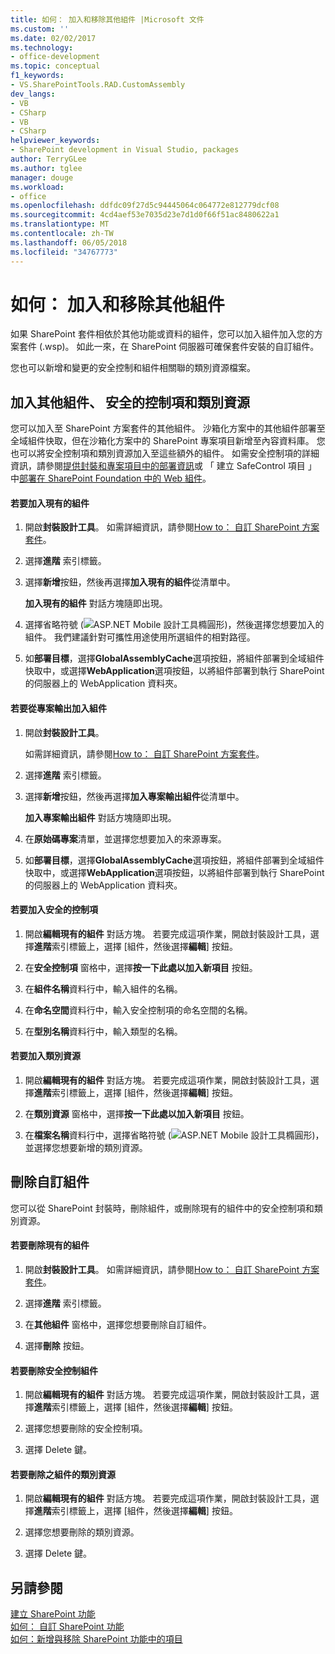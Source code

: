```yaml
---
title: 如何： 加入和移除其他組件 |Microsoft 文件
ms.custom: ''
ms.date: 02/02/2017
ms.technology:
- office-development
ms.topic: conceptual
f1_keywords:
- VS.SharePointTools.RAD.CustomAssembly
dev_langs:
- VB
- CSharp
- VB
- CSharp
helpviewer_keywords:
- SharePoint development in Visual Studio, packages
author: TerryGLee
ms.author: tglee
manager: douge
ms.workload:
- office
ms.openlocfilehash: ddfdc09f27d5c94445064c064772e812779dcf08
ms.sourcegitcommit: 4cd4aef53e7035d23e7d1d0f66f51ac8480622a1
ms.translationtype: MT
ms.contentlocale: zh-TW
ms.lasthandoff: 06/05/2018
ms.locfileid: "34767773"
---
```

# <a name="how-to-add-and-remove-additional-assemblies"></a>如何： 加入和移除其他組件
  如果 SharePoint 套件相依於其他功能或資料的組件，您可以加入組件加入您的方案套件 (.wsp)。 如此一來，在 SharePoint 伺服器可確保套件安裝的自訂組件。  
  
 您也可以新增和變更的安全控制和組件相關聯的類別資源檔案。  
  
## <a name="adding-additional-assemblies-safe-controls-and-class-resources"></a>加入其他組件、 安全的控制項和類別資源  
 您可以加入至 SharePoint 方案套件的其他組件。 沙箱化方案中的其他組件部署至全域組件快取，但在沙箱化方案中的 SharePoint 專案項目新增至內容資料庫。 您也可以將安全控制項和類別資源加入至這些額外的組件。 如需安全控制項的詳細資訊，請參閱[提供封裝和專案項目中的部署資訊](../sharepoint/providing-packaging-and-deployment-information-in-project-items.md)或 「 建立 SafeControl 項目 」 中[部署在 SharePoint Foundation 中的 Web 組件](http://go.microsoft.com/fwlink/?LinkId=245505)。  
  
#### <a name="to-add-an-existing-assembly"></a>若要加入現有的組件  
  
1.  開啟**封裝設計工具**。 如需詳細資訊，請參閱[How to： 自訂 SharePoint 方案套件](../sharepoint/how-to-customize-a-sharepoint-solution-package.md)。  
  
2.  選擇**進階** 索引標籤。  
  
3.  選擇**新增**按鈕，然後再選擇**加入現有的組件**從清單中。  
  
     **加入現有的組件** 對話方塊隨即出現。  
  
4.  選擇省略符號 (![ASP.NET Mobile 設計工具橢圓形](../sharepoint/media/mwellipsis.gif "ASP.NET Mobile 設計工具橢圓形"))，然後選擇您想要加入的組件。 我們建議針對可攜性用途使用所選組件的相對路徑。  
  
5.  如**部署目標**，選擇**GlobalAssemblyCache**選項按鈕，將組件部署到全域組件快取中，或選擇**WebApplication**選項按鈕，以將組件部署到執行 SharePoint 的伺服器上的 WebApplication 資料夾。  
  
#### <a name="to-add-an-assembly-from-project-output"></a>若要從專案輸出加入組件  
  
1.  開啟**封裝設計工具**。  
  
     如需詳細資訊，請參閱[How to： 自訂 SharePoint 方案套件](../sharepoint/how-to-customize-a-sharepoint-solution-package.md)。  
  
2.  選擇**進階** 索引標籤。  
  
3.  選擇**新增**按鈕，然後再選擇**加入專案輸出組件**從清單中。  
  
     **加入專案輸出組件** 對話方塊隨即出現。  
  
4.  在**原始碼專案**清單，並選擇您想要加入的來源專案。  
  
5.  如**部署目標**，選擇**GlobalAssemblyCache**選項按鈕，將組件部署到全域組件快取中，或選擇**WebApplication**選項按鈕，以將組件部署到執行 SharePoint 的伺服器上的 WebApplication 資料夾。  
  
#### <a name="to-add-a-safe-control"></a>若要加入安全的控制項  
  
1.  開啟**編輯現有的組件** 對話方塊。 若要完成這項作業，開啟封裝設計工具，選擇**進階**索引標籤上，選擇 [組件，然後選擇**編輯**] 按鈕。  
  
2.  在**安全控制項** 窗格中，選擇**按一下此處以加入新項目** 按鈕。  
  
3.  在**組件名稱**資料行中，輸入組件的名稱。  
  
4.  在**命名空間**資料行中，輸入安全控制項的命名空間的名稱。  
  
5.  在**型別名稱**資料行中，輸入類型的名稱。  
  
#### <a name="to-add-a-class-resource"></a>若要加入類別資源  
  
1.  開啟**編輯現有的組件** 對話方塊。 若要完成這項作業，開啟封裝設計工具，選擇**進階**索引標籤上，選擇 [組件，然後選擇**編輯**] 按鈕。  
  
2.  在**類別資源** 窗格中，選擇**按一下此處以加入新項目** 按鈕。  
  
3.  在**檔案名稱**資料行中，選擇省略符號 (![ASP.NET Mobile 設計工具橢圓形](../sharepoint/media/mwellipsis.gif "ASP.NET Mobile 設計工具橢圓形"))，並選擇您想要新增的類別資源。  
  
## <a name="deleting-custom-assemblies"></a>刪除自訂組件  
 您可以從 SharePoint 封裝時，刪除組件，或刪除現有的組件中的安全控制項和類別資源。  
  
#### <a name="to-delete-an-existing-assembly"></a>若要刪除現有的組件  
  
1.  開啟**封裝設計工具**。 如需詳細資訊，請參閱[How to： 自訂 SharePoint 方案套件](../sharepoint/how-to-customize-a-sharepoint-solution-package.md)。  
  
2.  選擇**進階** 索引標籤。  
  
3.  在**其他組件** 窗格中，選擇您想要刪除自訂組件。  
  
4.  選擇**刪除** 按鈕。  
  
#### <a name="to-delete-a-safe-control-for-an-assembly"></a>若要刪除安全控制組件  
  
1.  開啟**編輯現有的組件** 對話方塊。 若要完成這項作業，開啟封裝設計工具，選擇**進階**索引標籤上，選擇 [組件，然後選擇**編輯**] 按鈕。  
  
2.  選擇您想要刪除的安全控制項。  
  
3.  選擇 Delete 鍵。  
  
#### <a name="to-delete-a-class-resource-for-an-assembly"></a>若要刪除之組件的類別資源  
  
1.  開啟**編輯現有的組件** 對話方塊。 若要完成這項作業，開啟封裝設計工具，選擇**進階**索引標籤上，選擇 [組件，然後選擇**編輯**] 按鈕。  
  
2.  選擇您想要刪除的類別資源。  
  
3.  選擇 Delete 鍵。  
  
## <a name="see-also"></a>另請參閱
 [建立 SharePoint 功能](../sharepoint/creating-sharepoint-features.md)   
 [如何： 自訂 SharePoint 功能](../sharepoint/how-to-customize-a-sharepoint-feature.md)   
 [如何：新增與移除 SharePoint 功能中的項目](../sharepoint/how-to-add-and-remove-items-to-sharepoint-features.md)   
  
